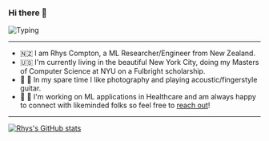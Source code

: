 ### Hi there 👋

![Typing](https://j.gifs.com/xnOjG3.gif)

---

- :new_zealand: I am Rhys Compton, a ML Researcher/Engineer from New Zealand. 
- :us: I'm currently living in the beautiful New York City, doing my Masters of Computer Science at NYU on a Fulbright scholarship.
- :evergreen_tree: :guitar: In my spare time I like photography and playing acoustic/fingerstyle guitar.
- :busts_in_silhouette: :hospital: I'm working on ML applications in Healthcare and am always happy to connect with likeminded folks so feel free to [reach out](https://www.rhyscompton.co.nz)!

---

[![Rhys's GitHub stats](https://github-readme-stats.vercel.app/api?username=basedrhys&count_private=true&show_icons=true&bg_color=30,e96443,904e95&title_color=fff&text_color=fff)](https://github.com/anuraghazra/github-readme-stats)

<!--
**basedrhys/basedrhys** is a ✨ _special_ ✨ repository because its `README.md` (this file) appears on your GitHub profile.

Here are some ideas to get you started:

- 🔭 I’m currently working on ...
- 🌱 I’m currently learning ...
- 👯 I’m looking to collaborate on ...
- 🤔 I’m looking for help with ...
- 💬 Ask me about ...
- 📫 How to reach me: ...
- 😄 Pronouns: ...
- ⚡ Fun fact: ...
-->
